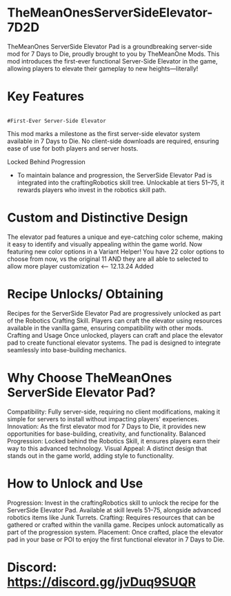# TheMeanOnesServerSideElevator-7D2D

TheMeanOnes ServerSide Elevator Pad is a groundbreaking server-side mod for 7 Days to Die, proudly brought to you by TheMeanOne Mods. This mod introduces the first-ever functional Server-Side Elevator in the game, allowing players to elevate their gameplay to new heights—literally!

# Key Features
                                                                                    #First-Ever Server-Side Elevator
This mod marks a milestone as the first server-side elevator system available in 7 Days to Die. No client-side downloads are required, ensuring ease of use for both players and server hosts.


Locked Behind Progression
- To maintain balance and progression, the ServerSide Elevator Pad is integrated into the craftingRobotics skill tree.
Unlockable at tiers 51–75, it rewards players who invest in the robotics skill path.


# Custom and Distinctive Design
The elevator pad features a unique and eye-catching color scheme, making it easy to identify and visually appealing within the game world.
Now featuring new color options in a Variant Helper! You have 22 color options to choose from now, vs the original 11 AND they are all able to selected to allow more player customization <-- 12.13.24 Added


# Recipe Unlocks/ Obtaining
Recipes for the ServerSide Elevator Pad are progressively unlocked as part of the Robotics Crafting Skill.
Players can craft the elevator using resources available in the vanilla game, ensuring compatibility with other mods.
Crafting and Usage
Once unlocked, players can craft and place the elevator pad to create functional elevator systems. The pad is designed to integrate seamlessly into base-building mechanics.



# Why Choose TheMeanOnes ServerSide Elevator Pad?
Compatibility: Fully server-side, requiring no client modifications, making it simple for servers to install without impacting players' experiences.
Innovation: As the first elevator mod for 7 Days to Die, it provides new opportunities for base-building, creativity, and functionality.
Balanced Progression: Locked behind the Robotics Skill, it ensures players earn their way to this advanced technology.
Visual Appeal: A distinct design that stands out in the game world, adding style to functionality.


# How to Unlock and Use
Progression:
Invest in the craftingRobotics skill to unlock the recipe for the ServerSide Elevator Pad.
Available at skill levels 51–75, alongside advanced robotics items like Junk Turrets.
Crafting:
Requires resources that can be gathered or crafted within the vanilla game.
Recipes unlock automatically as part of the progression system.
Placement:
Once crafted, place the elevator pad in your base or POI to enjoy the first functional elevator in 7 Days to Die.

# Discord: https://discord.gg/jvDuq9SUQR
